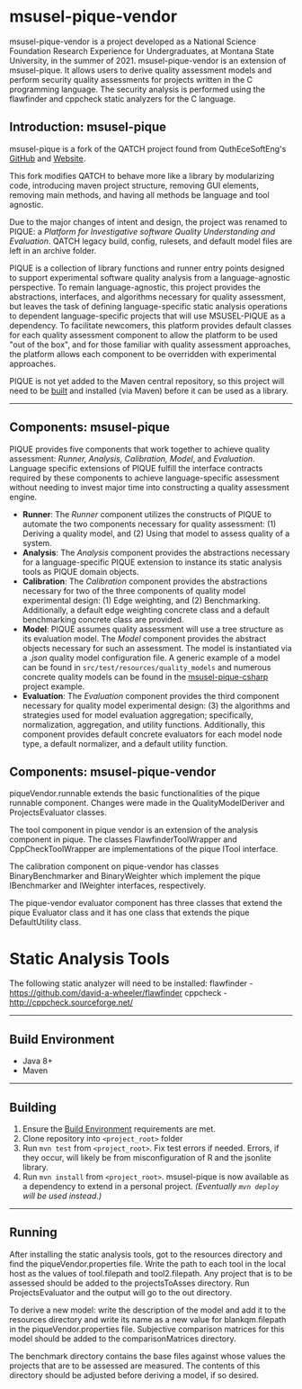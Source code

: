 # msusel-pique-vendor
msusel-pique-vendor is a project developed as a National Science Foundation Research Experience for Undergraduates, at Montana State University, in the summer of 2021. msusel-pique-vendor is an extension of msusel-pique. It allows users to derive quality assessment models and perform security quality assessments for projects written in the C programming language. The security analysis is performed using the flawfinder and cppcheck static analyzers for the C language.

## Introduction: msusel-pique
msusel-pique is a fork of the QATCH project found from QuthEceSoftEng's [GitHub](https://github.com/AuthEceSoftEng/qatch) and [Website](http://softeng.issel.ee.auth.gr/).  

This fork modifies QATCH to behave more like a library by modularizing code, introducing maven project structure, removing GUI elements, removing main methods, and having all methods be language and tool agnostic.

Due to the major changes of intent and design, the project was renamed to PIQUE: a *Platform for Investigative software Quality Understanding and Evaluation*.
QATCH legacy build, config, rulesets, and default model files are left in an archive folder.

PIQUE is a collection of library functions and runner entry points designed to support experimental software quality analysis from a language-agnostic perspective.
To remain language-agnostic, this project provides the abstractions, interfaces, and algorithms necessary for quality assessment, but leaves the task of defining language-specific static analysis operations to dependent language-specific projects that will use MSUSEL-PIQUE as a dependency.
To facilitate newcomers, this platform provides default classes for each quality assessment component to allow the platform to be used "out of the box", and for those familiar with quality assessment approaches, the platform allows each component to be overridden with experimental approaches.


PIQUE is not yet added to the Maven central repository, so this project will need to be [built](#building) and installed (via Maven) before it can be used as a library. 
___

## Components: msusel-pique
PIQUE provides five components that work together to achieve quality assessment: *Runner, Analysis, Calibration, Model*, and *Evaluation*.
Language specific extensions of PIQUE fulfill the interface contracts required by these components to achieve language-specific assessment without needing to invest major time into constructing a quality assessment engine.
- **Runner**: The *Runner* component utilizes the constructs of PIQUE to automate the two components necessary for quality assessment: (1) Deriving a quality model, and (2) Using that model to assess quality of a system.
- **Analysis**: The *Analysis* component provides the abstractions necessary for a language-specific PIQUE extension to instance its static analysis tools as PIQUE domain objects.
- **Calibration**: The *Calibration* component provides the abstractions necessary for two of the three components of quality model experimental design: (1) Edge weighting, and (2) Benchmarking.  Additionally, a default edge weighting concrete class and a default benchmarking concrete class are provided.
- **Model**: PIQUE assumes quality assessment will use a tree structure as its evaluation model.  The *Model* component provides the abstract objects necessary for such an assessment.  The model is instantiated via a *.json* quality model configuration file. A generic example of a model can be found in `src/test/resources/quality_models` and numerous concrete quality models can be found in the [msusel-pique-csharp](https://github.com/msusel-pique/msusel-pique-csharp) project example.
- **Evaluation**: The *Evaluation* component provides the third component necessary for quality model experimental design: (3) the algorithms and strategies used for model evaluation aggregation; specifically, normalization, aggregation, and utility functions. Additionally, this component provides default concrete evaluators for each model node type, a default normalizer, and a default utility function. 


## Components: msusel-pique-vendor
piqueVendor.runnable extends the basic functionalities of the pique runnable component. Changes were made in the QualityModelDeriver and ProjectsEvaluator classes. 

The tool component in pique vendor is an extension of the analysis component in pique. The classes FlawfinderToolWrapper and CppCheckToolWrapper are implementations of the pique ITool interface.

The calibration component on pique-vendor has classes BinaryBenchmarker and BinaryWeighter which implement the pique IBenchmarker and IWeighter interfaces, respectively.

The pique-vendor evaluator component has three classes that extend the pique Evaluator class and it has one class that extends the pique DefaultUtility class. 

# Static Analysis Tools
The following static analyzer will need to be installed:
flawfinder - https://github.com/david-a-wheeler/flawfinder
cppcheck - http://cppcheck.sourceforge.net/

___

## Build Environment
- Java 8+
- Maven
___
## Building
1. Ensure the [Build Environment](#build-environment) requirements are met.
1. Clone repository into `<project_root>` folder
1. Run `mvn test` from `<project_root>`. Fix test errors if needed. Errors, if they occur, will likely be from misconfiguration of R and the jsonlite library.
1. Run `mvn install` from `<project_root>`. 
msusel-pique is now available as a dependency to extend in a personal project. 
*(Eventually `mvn deploy` will be used instead.)*

___
## Running
After installing the static analysis tools, got to the resources directory and find the piqueVendor.properties file. Write the path to each tool in the local host as the values of tool.filepath and tool2.filepath.
Any project that is to be assessed should be added to the projectsToAsses directory. 
Run ProjectsEvaluator and the output will go to the out directory.

To derive a new model: 
write the description of the model and add it to the resources directory and write its name as a new value for blankqm.filepath in the piqueVendor.properties file. Subjective comparison matrices for this model should be added to the comparisonMatrices directory.

The benchmark directory contains the base files against whose values the projects that are to be assessed are measured. The contents of this directory should be adjusted before deriving a model, if so desired.
